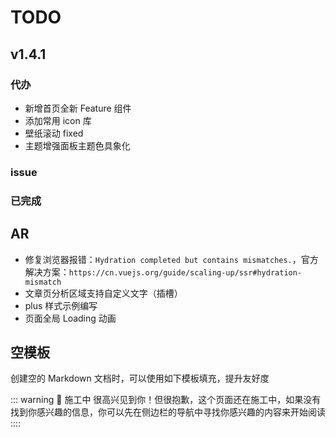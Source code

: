 # TODO

## v1.4.1

### 代办

- 新增首页全新 Feature 组件
- 添加常用 icon 库
- 壁纸滚动 fixed
- 主题增强面板主题色具象化

### issue

### 已完成

## AR

- 修复浏览器报错：`Hydration completed but contains mismatches.`，官方解决方案：`https://cn.vuejs.org/guide/scaling-up/ssr#hydration-mismatch`
- 文章页分析区域支持自定义文字（插槽）
- plus 样式示例编写
- 页面全局 Loading 动画

## 空模板

创建空的 Markdown 文档时，可以使用如下模板填充，提升友好度

::: warning 🚧 施工中
很高兴见到你！但很抱歉，这个页面还在施工中，如果没有找到你感兴趣的信息，你可以先在侧边栏的导航中寻找你感兴趣的内容来开始阅读
::::

